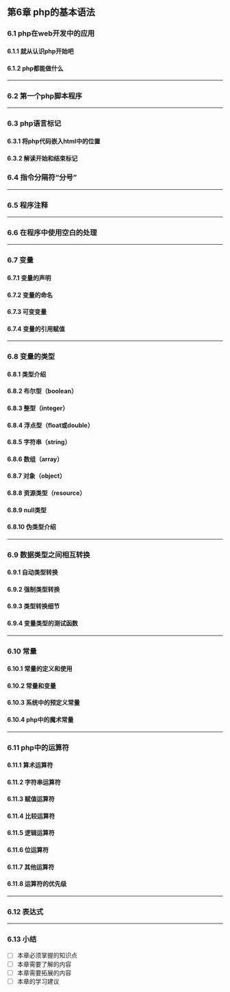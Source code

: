 ## 第6章 php的基本语法  
### 6.1 php在web开发中的应用  
#### 6.1.1 就从认识php开始吧  
#### 6.1.2 php都能做什么

---

### 6.2 第一个php脚本程序  

---

### 6.3 php语言标记  
#### 6.3.1 将php代码嵌入html中的位置  
#### 6.3.2 解读开始和结束标记  
### 6.4 指令分隔符“分号”  

---

### 6.5 程序注释  

---

### 6.6 在程序中使用空白的处理  

---

### 6.7 变量  
#### 6.7.1 变量的声明  
#### 6.7.2 变量的命名  
#### 6.7.3 可变变量  
#### 6.7.4 变量的引用赋值  

---

### 6.8 变量的类型  
#### 6.8.1 类型介绍
#### 6.8.2 布尔型（boolean）  
#### 6.8.3 整型（integer）  
#### 6.8.4 浮点型（float或double）  
#### 6.8.5 字符串（string）  
#### 6.8.6 数组（array）  
#### 6.8.7 对象（object）  
#### 6.8.8 资源类型（resource）  
#### 6.8.9 null类型    
#### 6.8.10 伪类型介绍    

---

### 6.9 数据类型之间相互转换  
#### 6.9.1 自动类型转换  
#### 6.9.2 强制类型转换  
#### 6.9.3 类型转换细节  
#### 6.9.4 变量类型的测试函数  

---

### 6.10 常量  
#### 6.10.1 常量的定义和使用  
#### 6.10.2 常量和变量  
#### 6.10.3 系统中的预定义常量  
#### 6.10.4 php中的魔术常量  

---

### 6.11 php中的运算符  
#### 6.11.1 算术运算符  
#### 6.11.2 字符串运算符  
#### 6.11.3 赋值运算符  
#### 6.11.4 比较运算符  
#### 6.11.5 逻辑运算符  
#### 6.11.6 位运算符  
#### 6.11.7 其他运算符  
#### 6.11.8 运算符的优先级  

---

### 6.12 表达式  

---

### 6.13 小结  
- [ ] 本章必须掌握的知识点
- [ ] 本章需要了解的内容
- [ ] 本章需要拓展的内容
- [ ] 本章的学习建议